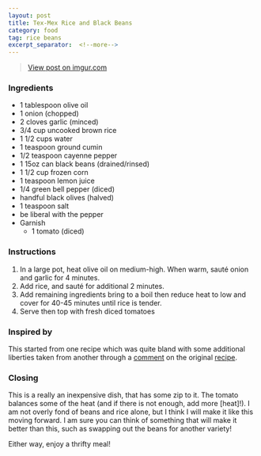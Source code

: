 ```yaml
---
layout: post
title: Tex-Mex Rice and Black Beans
category: food
tag: rice beans
excerpt_separator:  <!--more-->
---
```


<blockquote class="imgur-embed-pub" lang="en" data-id="a/tDy9b"><a href="//imgur.com/a/tDy9b">View post on imgur.com</a></blockquote><script async src="//s.imgur.com/min/embed.js" charset="utf-8"></script>

### Ingredients
* 1 tablespoon olive oil
* 1 onion (chopped)
* 2 cloves garlic (minced)
* 3/4 cup uncooked brown rice
* 1 1/2 cups water
* 1 teaspoon ground cumin
* 1/2 teaspoon cayenne pepper
* 1 15oz can black beans (drained/rinsed)
* 1 1/2 cup frozen corn
* 1 teaspoon lemon juice
* 1/4 green bell pepper (diced)
* handful black olives (halved)
* 1 teaspoon salt
* be liberal with the pepper
* Garnish
  - 1 tomato (diced)

### Instructions
1. In a large pot, heat olive oil on medium-high. When warm, sauté onion and garlic for 4 minutes.
2. Add rice, and sauté for additional 2 minutes.
3. Add remaining ingredients bring to a boil then reduce heat to low and cover for 40-45 minutes until rice is tender.
4. Serve then top with fresh diced tomatoes

### Inspired by
This started from one recipe which was quite bland with some additional liberties taken from another through a <a href="http://allrecipes.com/recipe/15559/black-beans-and-rice/reviews/271264/" target="_blank">comment</a> on the original <a href="http://allrecipes.com/recipe/15559/black-beans-and-rice/" target="_blank">recipe</a>.

### Closing
This is a really an inexpensive dish, that has some zip to it. The tomato balances some of the heat (and if there is not enough, add more [heat]!). I am not overly fond of beans and rice alone, but I think I will make it like this moving forward. I am sure you can think of something that will make it better than this, such as swapping out the beans for another variety!

Either way, enjoy a thrifty meal!